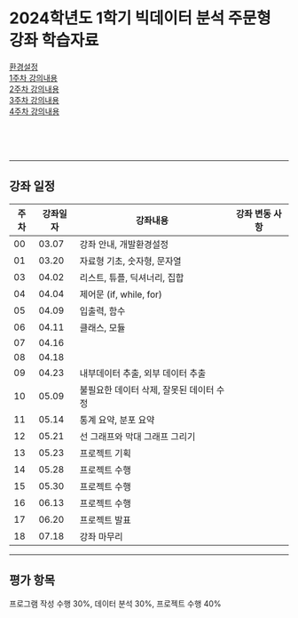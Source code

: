 # 2024학년도 1학기 빅데이터 분석 주문형 강좌 학습자료


[환경설정](https://github.com/Noobgods/202401PthBigdata/blob/master/Week00_Setup/_Contents.md)   
[1주차 강의내용](https://github.com/Noobgods/202401PthBigdata/blob/master/Week01_Types/_Contents.md)   
[2주차 강의내용](https://github.com/Noobgods/202401PthBigdata/blob/master/Week2_DataTypes/_Contents.md)   
[3주차 강의내용](https://github.com/Noobgods/202401PthBigdata/blob/master/Week3_ControlStatement/_Contents.md)   
[4주차 강의내용](https://github.com/Noobgods/202401PthBigdata/blob/master/Week4_Function/_Contents.md)   
 

<br/><br/><br/>

- - - 
## 강좌 일정
|주차|강좌일자|강좌내용|강좌 변동 사항|
|----|--------|--------|---------|
|00  |03.07   |강좌 안내, 개발환경설정                  |                                      
|01  |03.20   |자료형 기초, 숫자형, 문자열              |
|03  |04.02   |리스트, 튜플, 딕셔너리, 집합             |
|04  |04.04   |제어문 (if, while, for)                  |
|05  |04.09   |입출력, 함수                             |
|06  |04.11   |클래스, 모듈                             | 
|07  |04.16   |                                         |
|08  |04.18   |                                         |
|09  |04.23   |내부데이터 추출, 외부 데이터 추출        |
|10  |05.09   |불필요한 데이터 삭제, 잘못된 데이터 수정 |
|11  |05.14   |통계 요약, 분포 요약                     |
|12  |05.21   |선 그래프와 막대 그래프 그리기           |
|13  |05.23   |프로젝트 기획                            |
|14  |05.28   |프로젝트 수행                            |
|15  |05.30   |프로젝트 수행                            |
|16  |06.13   |프로젝트 수행                            | 
|17  |06.20   |프로젝트 발표                            |
|18  |07.18   |강좌 마무리                              |

- - - 
## 평가 항목
프로그램 작성 수행 30%, 
데이터 분석 30%, 
프로젝트 수행 40%
